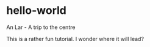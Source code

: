 # hello-world
An Lar - A trip to the centre

This is a rather fun tutorial. I wonder where it will lead?
